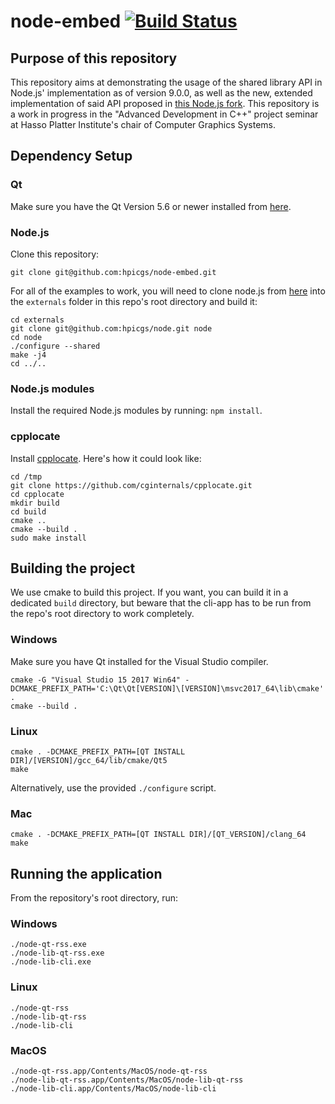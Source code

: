 # node-embed [![Build Status](https://travis-ci.org/hpicgs/node-embed.svg?branch=master)](https://travis-ci.org/hpicgs/node-embed)

## Purpose of this repository

This repository aims at demonstrating the usage of the shared library API in Node.js' implementation as of version 9.0.0, as well as the new, extended implementation of said API proposed in [this Node.js fork](https://github.com/hpicgs/node). This repository is a work in progress in the "Advanced Development in C++" project seminar at Hasso Platter Institute's chair of Computer Graphics Systems.

## Dependency Setup

### Qt

Make sure you have the Qt Version 5.6 or newer installed from [here](https://download.qt.io/official_releases/qt/).

### Node.js

Clone this repository:
```
git clone git@github.com:hpicgs/node-embed.git
```

For all of the examples to work, you will need to clone node.js from [here](https://github.com/hpicgs/node) into the ```externals``` folder in this repo's root directory and build it:
```
cd externals
git clone git@github.com:hpicgs/node.git node
cd node
./configure --shared
make -j4
cd ../..
```

### Node.js modules

Install the required Node.js modules by running: ```npm install```.

### cpplocate

Install [cpplocate](https://github.com/cginternals/cpplocate.git). Here's how it could look like:

```
cd /tmp
git clone https://github.com/cginternals/cpplocate.git
cd cpplocate
mkdir build
cd build
cmake ..
cmake --build .
sudo make install
```

## Building the project

We use cmake to build this project. If you want, you can build it in a dedicated ```build``` directory, but beware that the cli-app has to be run from the repo's root directory to work completely.

### Windows

Make sure you have Qt installed for the Visual Studio compiler.

```
cmake -G "Visual Studio 15 2017 Win64" -DCMAKE_PREFIX_PATH='C:\Qt\Qt[VERSION]\[VERSION]\msvc2017_64\lib\cmake' .
cmake --build .
```

### Linux

```
cmake . -DCMAKE_PREFIX_PATH=[QT INSTALL DIR]/[VERSION]/gcc_64/lib/cmake/Qt5
make
```

Alternatively, use the provided `./configure` script.

### Mac

```
cmake . -DCMAKE_PREFIX_PATH=[QT INSTALL DIR]/[QT_VERSION]/clang_64
make
```

## Running the application

From the repository's root directory, run:

### Windows
```
./node-qt-rss.exe
./node-lib-qt-rss.exe
./node-lib-cli.exe
```

### Linux
```
./node-qt-rss
./node-lib-qt-rss
./node-lib-cli
```

### MacOS
```
./node-qt-rss.app/Contents/MacOS/node-qt-rss
./node-lib-qt-rss.app/Contents/MacOS/node-lib-qt-rss
./node-lib-cli.app/Contents/MacOS/node-lib-cli
```

